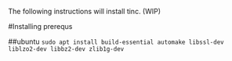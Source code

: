 The following instructions will install tinc. (WIP)

#Installing prerequs

##ubuntu
`sudo apt install build-essential automake libssl-dev liblzo2-dev libbz2-dev zlib1g-dev`